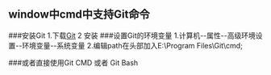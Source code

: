 ## window中cmd中支持Git命令
###安装Git
1.下载[Git](http://git-scm.com/download/win)
2 安装
###设置Git的环境变量
1.计算机--属性--高级环境设置--环境变量--系统变量
2.编辑path在头部加入E:\Program Files\Git\cmd;

###或者直接使用Git CMD 或者 Git Bash


